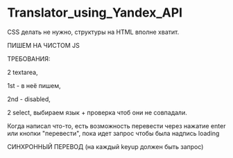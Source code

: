 # Translator_using_Yandex_API

CSS делать не нужно, структуры на HTML вполне хватит.

ПИШЕМ НА ЧИСТОМ JS

ТРЕБОВАНИЯ:

2 textarea,

1st - в неё пишем,

2nd - disabled,

2 select, выбираем язык + проверка чтоб они не  совпадали.

Когда написал что-то, есть возможность перевести через нажатие enter или кнопки "перевести", пока идет запрос чтобы была надпись loading

СИНХРОННЫЙ ПЕРЕВОД (на каждый keyup должен быть запрос)
